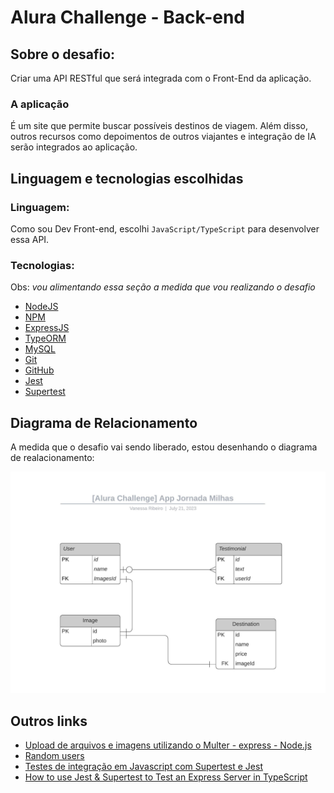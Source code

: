 # Alura Challenge - Back-end

## Sobre o desafio:

Criar uma API RESTful que será integrada com o Front-End da aplicação.

### A aplicação

É um site que permite buscar possíveis destinos de viagem. Além disso, outros recursos como depoimentos de outros viajantes e integração de IA serão integrados ao aplicação.

## Linguagem e tecnologias escolhidas

### Linguagem: 

Como sou Dev Front-end, escolhi `JavaScript/TypeScript` para desenvolver essa API.

### Tecnologias:

Obs: _vou alimentando essa seção a medida que vou realizando o desafio_

- [NodeJS](https://nodejs.org/en)
- [NPM](https://docs.npmjs.com/)
- [ExpressJS](https://expressjs.com/pt-br/)
- [TypeORM](https://typeorm.io/)
- [MySQL](https://www.mysql.com/)
- [Git](https://git-scm.com/)
- [GitHub](https://github.com/)
- [Jest](https://jestjs.io/)
- [Supertest](https://ladjs.github.io/superagent/)

## Diagrama de Relacionamento

A medida que o desafio vai sendo liberado, estou desenhando o diagrama de realacionamento: 

![Diagrama de Relacionamento](/extras/[Challenge]%20App%20Jornada%20Milhas.jpeg)

## Outros links

- [Upload de arquivos e imagens utilizando o Multer - express - Node.js](https://consolelog.com.br/upload-de-arquivos-imagens-utilizando-multer-express-nodejs/)
- [Random users](https://xsgames.co/randomusers/)
- [Testes de integração em Javascript com Supertest e Jest](https://blog.innovaconnect.com.br/testes-de-integra%C3%A7%C3%A3o-em-javascript-com-supertest-e-jest-da07499affaa)
- [How to use Jest & Supertest to Test an Express Server in TypeScript](https://blog.devgenius.io/how-to-use-jest-supertest-to-test-an-express-server-in-typescript-ab4fc73524e3)
